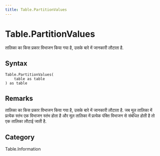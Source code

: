 ```yaml
---
title: Table.PartitionValues
---
```


# Table.PartitionValues


तालिका का किस प्रकार विभाजन किया गया है, उसके बारे में जानकारी लौटाता है.


## Syntax

```powerquery
Table.PartitionValues(
    table as table
) as table
```


## Remarks

तालिका का किस प्रकार विभाजन किया गया है, उसके बारे में जानकारी लौटाता है.  जब मूल तालिका में प्रत्येक स्तंभ एक विभाजन स्तंभ होता है और मूल तालिका में प्रत्येक पंक्ति विभाजन से संबंधित होती है तो एक तालिका लौटाई जाती है.



## Category
Table.Information
